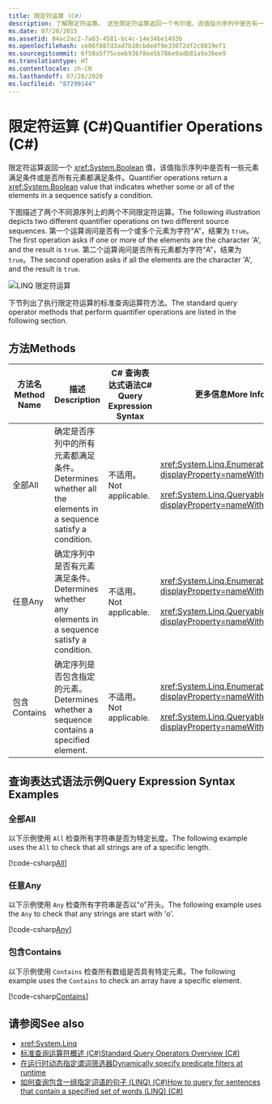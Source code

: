 ```yaml
---
title: 限定符运算 (C#)
description: 了解限定符运算。 这些限定符运算返回一个布尔值，该值指示序列中是否有一些元素满足条件或是否所有元素都满足条件。
ms.date: 07/20/2015
ms.assetid: 84ac2ac2-7a63-4581-bc4c-14e34be1493b
ms.openlocfilehash: ce06f887d3ad7b10cbdedf9e33072df2c0819ef1
ms.sourcegitcommit: 6f58a5f75ceeb936f8ee5b786e9adb81a9a3bee9
ms.translationtype: HT
ms.contentlocale: zh-CN
ms.lasthandoff: 07/28/2020
ms.locfileid: "87299144"
---
```

# <a name="quantifier-operations-c"></a><span data-ttu-id="b2503-104">限定符运算 (C#)</span><span class="sxs-lookup"><span data-stu-id="b2503-104">Quantifier Operations (C#)</span></span>
<span data-ttu-id="b2503-105">限定符运算返回一个 <xref:System.Boolean> 值，该值指示序列中是否有一些元素满足条件或是否所有元素都满足条件。</span><span class="sxs-lookup"><span data-stu-id="b2503-105">Quantifier operations return a <xref:System.Boolean> value that indicates whether some or all of the elements in a sequence satisfy a condition.</span></span>  
  
 <span data-ttu-id="b2503-106">下图描述了两个不同源序列上的两个不同限定符运算。</span><span class="sxs-lookup"><span data-stu-id="b2503-106">The following illustration depicts two different quantifier operations on two different source sequences.</span></span> <span data-ttu-id="b2503-107">第一个运算询问是否有一个或多个元素为字符“A”，结果为 `true`。</span><span class="sxs-lookup"><span data-stu-id="b2503-107">The first operation asks if one or more of the elements are the character 'A', and the result is `true`.</span></span> <span data-ttu-id="b2503-108">第二个运算询问是否所有元素都为字符“A”，结果为 `true`。</span><span class="sxs-lookup"><span data-stu-id="b2503-108">The second operation asks if all the elements are the character 'A', and the result is `true`.</span></span>  
  
 ![LINQ 限定符运算](./media/quantifier-operations/linq-quantifier-operations.png)  
  
 <span data-ttu-id="b2503-110">下节列出了执行限定符运算的标准查询运算符方法。</span><span class="sxs-lookup"><span data-stu-id="b2503-110">The standard query operator methods that perform quantifier operations are listed in the following section.</span></span>  
  
## <a name="methods"></a><span data-ttu-id="b2503-111">方法</span><span class="sxs-lookup"><span data-stu-id="b2503-111">Methods</span></span>  
  
|<span data-ttu-id="b2503-112">方法名</span><span class="sxs-lookup"><span data-stu-id="b2503-112">Method Name</span></span>|<span data-ttu-id="b2503-113">描述</span><span class="sxs-lookup"><span data-stu-id="b2503-113">Description</span></span>|<span data-ttu-id="b2503-114">C# 查询表达式语法</span><span class="sxs-lookup"><span data-stu-id="b2503-114">C# Query Expression Syntax</span></span>|<span data-ttu-id="b2503-115">更多信息</span><span class="sxs-lookup"><span data-stu-id="b2503-115">More Information</span></span>|  
|-----------------|-----------------|---------------------------------|----------------------|  
|<span data-ttu-id="b2503-116">全部</span><span class="sxs-lookup"><span data-stu-id="b2503-116">All</span></span>|<span data-ttu-id="b2503-117">确定是否序列中的所有元素都满足条件。</span><span class="sxs-lookup"><span data-stu-id="b2503-117">Determines whether all the elements in a sequence satisfy a condition.</span></span>|<span data-ttu-id="b2503-118">不适用。</span><span class="sxs-lookup"><span data-stu-id="b2503-118">Not applicable.</span></span>|<xref:System.Linq.Enumerable.All%2A?displayProperty=nameWithType><br /><br /> <xref:System.Linq.Queryable.All%2A?displayProperty=nameWithType>|  
|<span data-ttu-id="b2503-119">任意</span><span class="sxs-lookup"><span data-stu-id="b2503-119">Any</span></span>|<span data-ttu-id="b2503-120">确定序列中是否有元素满足条件。</span><span class="sxs-lookup"><span data-stu-id="b2503-120">Determines whether any elements in a sequence satisfy a condition.</span></span>|<span data-ttu-id="b2503-121">不适用。</span><span class="sxs-lookup"><span data-stu-id="b2503-121">Not applicable.</span></span>|<xref:System.Linq.Enumerable.Any%2A?displayProperty=nameWithType><br /><br /> <xref:System.Linq.Queryable.Any%2A?displayProperty=nameWithType>|  
|<span data-ttu-id="b2503-122">包含</span><span class="sxs-lookup"><span data-stu-id="b2503-122">Contains</span></span>|<span data-ttu-id="b2503-123">确定序列是否包含指定的元素。</span><span class="sxs-lookup"><span data-stu-id="b2503-123">Determines whether a sequence contains a specified element.</span></span>|<span data-ttu-id="b2503-124">不适用。</span><span class="sxs-lookup"><span data-stu-id="b2503-124">Not applicable.</span></span>|<xref:System.Linq.Enumerable.Contains%2A?displayProperty=nameWithType><br /><br /> <xref:System.Linq.Queryable.Contains%2A?displayProperty=nameWithType>|  

## <a name="query-expression-syntax-examples"></a><span data-ttu-id="b2503-125">查询表达式语法示例</span><span class="sxs-lookup"><span data-stu-id="b2503-125">Query Expression Syntax Examples</span></span>  
  
### <a name="all"></a><span data-ttu-id="b2503-126">全部</span><span class="sxs-lookup"><span data-stu-id="b2503-126">All</span></span>  
<span data-ttu-id="b2503-127">以下示例使用 `All` 检查所有字符串是否为特定长度。</span><span class="sxs-lookup"><span data-stu-id="b2503-127">The following example uses the `All` to check that all strings are of a specific length.</span></span>
  
[!code-csharp[All](~/samples/snippets/csharp/VS_Snippets_VBCSharp/CsLINQQuantifier/CS/Quantifier.cs#All)]  
  
### <a name="any"></a><span data-ttu-id="b2503-128">任意</span><span class="sxs-lookup"><span data-stu-id="b2503-128">Any</span></span>  
<span data-ttu-id="b2503-129">以下示例使用 `Any` 检查所有字符串是否以“o”开头。</span><span class="sxs-lookup"><span data-stu-id="b2503-129">The following example uses the `Any` to check that any strings are start with 'o'.</span></span>  
  
[!code-csharp[Any](~/samples/snippets/csharp/VS_Snippets_VBCSharp/CsLINQQuantifier/CS/Quantifier.cs#Any)]  
  
### <a name="contains"></a><span data-ttu-id="b2503-130">包含</span><span class="sxs-lookup"><span data-stu-id="b2503-130">Contains</span></span>  
<span data-ttu-id="b2503-131">以下示例使用 `Contains` 检查所有数组是否具有特定元素。</span><span class="sxs-lookup"><span data-stu-id="b2503-131">The following example uses the `Contains` to check an array have a specific element.</span></span>  
  
[!code-csharp[Contains](~/samples/snippets/csharp/VS_Snippets_VBCSharp/CsLINQQuantifier/CS/Quantifier.cs#Contains)]  
  
## <a name="see-also"></a><span data-ttu-id="b2503-132">请参阅</span><span class="sxs-lookup"><span data-stu-id="b2503-132">See also</span></span>

- <xref:System.Linq>
- [<span data-ttu-id="b2503-133">标准查询运算符概述 (C#)</span><span class="sxs-lookup"><span data-stu-id="b2503-133">Standard Query Operators Overview (C#)</span></span>](./standard-query-operators-overview.md)
- [<span data-ttu-id="b2503-134">在运行时动态指定谓词筛选器</span><span class="sxs-lookup"><span data-stu-id="b2503-134">Dynamically specify predicate filters at runtime</span></span>](../../../linq/dynamically-specify-predicate-filters-at-runtime.md)
- [<span data-ttu-id="b2503-135">如何查询包含一组指定词语的句子 (LINQ) (C#)</span><span class="sxs-lookup"><span data-stu-id="b2503-135">How to query for sentences that contain a specified set of words (LINQ) (C#)</span></span>](./how-to-query-for-sentences-that-contain-a-specified-set-of-words-linq.md)
